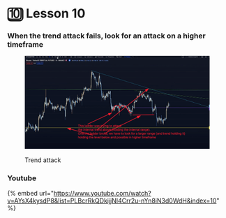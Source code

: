 # 🔟 Lesson 10

### When the trend attack fails, look for an attack on a higher timeframe

<figure><img src="../../.gitbook/assets/image (10).png" alt=""><figcaption><p>Trend attack</p></figcaption></figure>



### Youtube

{% embed url="https://www.youtube.com/watch?v=AYsX4kysdP8&list=PLBcrRkQDkijjNI4Crr2u-nYn8iN3d0WdH&index=10" %}
